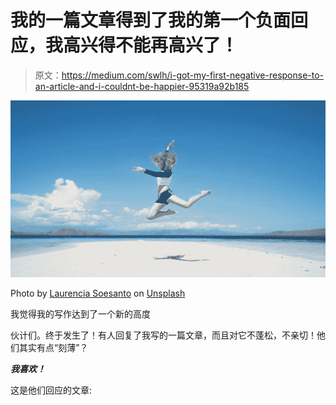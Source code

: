 # 我的一篇文章得到了我的第一个负面回应，我高兴得不能再高兴了！

> 原文：<https://medium.com/swlh/i-got-my-first-negative-response-to-an-article-and-i-couldnt-be-happier-95319a92b185>

![](img/1759163b5b2b1c10046c9052787be7b1.png)

Photo by [Laurencia Soesanto](https://unsplash.com/@lorenciasusanto?utm_source=medium&utm_medium=referral) on [Unsplash](https://unsplash.com?utm_source=medium&utm_medium=referral)

我觉得我的写作达到了一个新的高度

伙计们。终于发生了！有人回复了我写的一篇文章，而且对它不蓬松，不亲切！他们其实有点“刻薄”？

***我喜欢！***

这是他们回应的文章: